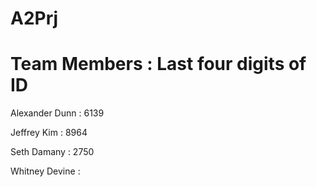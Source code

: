 # A2Prj

# Team Members : Last four digits of ID
Alexander Dunn : 6139 

Jeffrey Kim : 8964

Seth Damany : 2750

Whitney Devine : 
